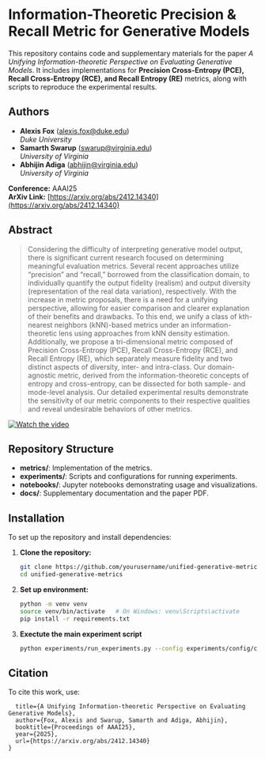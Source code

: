 # Information-Theoretic Precision & Recall Metric for Generative Models

This repository contains code and supplementary materials for the paper *A Unifying Information-theoretic Perspective on Evaluating Generative Models*. It includes implementations for **Precision Cross-Entropy (PCE), Recall Cross-Entropy (RCE), and Recall Entropy (RE)** metrics, along with scripts to reproduce the experimental results.

## Authors

- **Alexis Fox** ([alexis.fox@duke.edu](mailto:alexis.fox@duke.edu))  
  *Duke University*
- **Samarth Swarup** ([swarup@virginia.edu](mailto:swarup@virginia.edu))  
  *University of Virginia*
- **Abhijin Adiga** ([abhijin@virginia.edu](mailto:abhijin@virginia.edu))  
  *University of Virginia*

**Conference:** AAAI25  
**ArXiv Link:** [https://arxiv.org/abs/2412.14340](https://arxiv.org/abs/2412.14340)

## Abstract

> Considering the difficulty of interpreting generative model output, there is significant current research focused on determining meaningful evaluation metrics. Several recent approaches utilize “precision” and “recall,” borrowed from the classification domain, to individually quantify the output fidelity (realism) and output diversity (representation of the real data variation), respectively. With the increase in metric proposals, there is a need for a unifying perspective, allowing for easier comparison and clearer explanation of their benefits and drawbacks. To this end, we unify a class of kth-nearest neighbors (kNN)-based metrics under an information-theoretic lens using approaches from kNN density estimation. Additionally, we propose a tri-dimensional metric composed of Precision Cross-Entropy (PCE), Recall Cross-Entropy (RCE), and Recall Entropy (RE), which separately measure fidelity and two distinct aspects of diversity, inter- and intra-class. Our domain-agnostic metric, derived from the information-theoretic concepts of entropy and cross-entropy, can be dissected for both sample- and mode-level analysis. Our detailed experimental results demonstrate the sensitivity of our metric components to their respective qualities and reveal undesirable behaviors of other metrics.

[![Watch the video](https://img.youtube.com/vi/GP4U6qbah1M/0.jpg)](https://youtu.be/GP4U6qbah1M)


## Repository Structure

- **metrics/**: Implementation of the metrics.
- **experiments/**: Scripts and configurations for running experiments.
- **notebooks/**: Jupyter notebooks demonstrating usage and visualizations.
- **docs/**: Supplementary documentation and the paper PDF.

## Installation

To set up the repository and install dependencies:

1. **Clone the repository:**
   ```bash
   git clone https://github.com/yourusername/unified-generative-metrics.git
   cd unified-generative-metrics
   ```

2. **Set up environment:**
   ```bash
   python -m venv venv
   source venv/bin/activate   # On Windows: venv\Scripts\activate
   pip install -r requirements.txt
   ```

3. **Exectute the main experiment script**
   ```bash
   python experiments/run_experiments.py --config experiments/config/config.yaml
   ```

## Citation
To cite this work, use:

```@inproceedings{fox2025unifying,
  title={A Unifying Information-theoretic Perspective on Evaluating Generative Models},
  author={Fox, Alexis and Swarup, Samarth and Adiga, Abhijin},
  booktitle={Proceedings of AAAI25},
  year={2025},
  url={https://arxiv.org/abs/2412.14340}
}
```
